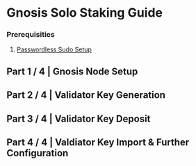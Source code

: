 # Gnosis Solo Staking Guide

### Prerequisities 

1. [Passwordless Sudo Setup](./docs/02-guides/00-prerequisites/01-prerequisites-server-setup.md)


## Part 1 / 4 | Gnosis Node Setup


## Part 2 / 4 | Validator Key Generation 


## Part 3 / 4 | Validator Key Deposit 


## Part 4 / 4 | Valdiator Key Import & Further Configuration